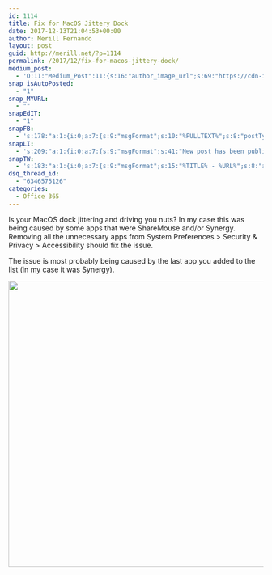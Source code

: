 ```yaml
---
id: 1114
title: Fix for MacOS Jittery Dock
date: 2017-12-13T21:04:53+00:00
author: Merill Fernando
layout: post
guid: http://merill.net/?p=1114
permalink: /2017/12/fix-for-macos-jittery-dock/
medium_post:
  - 'O:11:"Medium_Post":11:{s:16:"author_image_url";s:69:"https://cdn-images-1.medium.com/fit/c/200/200/0*nOSMyIhdQJ9325FH.jpeg";s:10:"author_url";s:26:"https://medium.com/@merill";s:11:"byline_name";N;s:12:"byline_email";N;s:10:"cross_link";s:2:"no";s:2:"id";s:12:"5d41520043be";s:21:"follower_notification";s:3:"yes";s:7:"license";s:19:"all-rights-reserved";s:14:"publication_id";s:12:"99858869fb3c";s:6:"status";s:6:"public";s:3:"url";s:66:"https://medium.com/@merill/fix-for-macos-jittery-dock-5d41520043be";}'
snap_isAutoPosted:
  - "1"
snap_MYURL:
  - ""
snapEdIT:
  - "1"
snapFB:
  - 's:178:"a:1:{i:0;a:7:{s:9:"msgFormat";s:10:"%FULLTEXT%";s:8:"postType";s:1:"T";s:9:"isAutoImg";s:1:"A";s:8:"imgToUse";s:0:"";s:9:"isAutoURL";s:1:"A";s:8:"urlToUse";s:0:"";s:2:"do";i:0;}}";'
snapLI:
  - 's:209:"a:1:{i:0;a:7:{s:9:"msgFormat";s:41:"New post has been published on %SITENAME%";s:8:"postType";s:1:"A";s:9:"isAutoImg";s:1:"A";s:8:"imgToUse";s:0:"";s:9:"isAutoURL";s:1:"A";s:8:"urlToUse";s:0:"";s:2:"do";i:0;}}";'
snapTW:
  - 's:183:"a:1:{i:0;a:7:{s:9:"msgFormat";s:15:"%TITLE% - %URL%";s:8:"attchImg";s:1:"1";s:9:"isAutoImg";s:1:"A";s:8:"imgToUse";s:0:"";s:9:"isAutoURL";s:1:"A";s:8:"urlToUse";s:0:"";s:2:"do";i:0;}}";'
dsq_thread_id:
  - "6346575126"
categories:
  - Office 365
---
```

Is your MacOS dock jittering and driving you nuts? In my case this was being caused by some apps that were ShareMouse and/or Synergy. Removing all the unnecessary apps from System Preferences &gt; Security &amp; Privacy &gt; Accessibility should fix the issue.

The issue is most probably being caused by the last app you added to the list (in my case it was Synergy).

<img class="alignnone wp-image-1117 size-large" src="http://merill.net/wp-content/uploads/2017/12/Jittery-1024x878.jpg" alt="" width="660" height="566" />